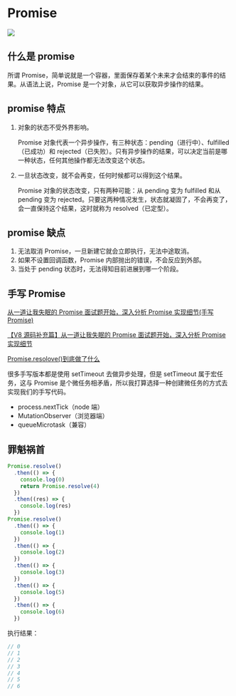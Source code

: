 <!--
 * @Author       : HyFun
 * @Date         : 2021-03-31 12:51:35
 * @Description  : promise学习
 * @LastEditors  : HyFun
 * @LastEditTime : 2021-07-15 22:46:28
-->

# Promise

![](https://upload-images.jianshu.io/upload_images/4179198-ee43488ad98d2b88.png?imageMogr2/auto-orient/strip|imageView2/2/w/500/format/webp)

## 什么是 promise

所谓 Promise，简单说就是一个容器，里面保存着某个未来才会结束的事件的结果。从语法上说，Promise 是一个对象，从它可以获取异步操作的结果。

## promise 特点

1. 对象的状态不受外界影响。

   Promise 对象代表一个异步操作，有三种状态：pending（进行中）、fulfilled（已成功）和 rejected（已失败）。只有异步操作的结果，可以决定当前是哪一种状态，任何其他操作都无法改变这个状态。

2. 一旦状态改变，就不会再变，任何时候都可以得到这个结果。

   Promise 对象的状态改变，只有两种可能：从 pending 变为 fulfilled 和从 pending 变为 rejected。只要这两种情况发生，状态就凝固了，不会再变了，会一直保持这个结果，这时就称为 resolved（已定型）。

## promise 缺点

1. 无法取消 Promise，一旦新建它就会立即执行，无法中途取消。
2. 如果不设置回调函数，Promise 内部抛出的错误，不会反应到外部。
3. 当处于 pending 状态时，无法得知目前进展到哪一个阶段。

## 手写 Promise

[从一道让我失眠的 Promise 面试题开始，深入分析 Promise 实现细节(手写 Promise)](https://juejin.cn/post/6945319439772434469)

[【V8 源码补充篇】从一道让我失眠的 Promise 面试题开始，深入分析 Promise 实现细节](https://juejin.cn/post/6953452438300917790)

[Promise.resolove()到底做了什么](https://juejin.cn/post/6844903987183894535#heading-6)

很多手写版本都是使用 setTimeout 去做异步处理，但是 setTimeout 属于宏任务，这与 Promise 是个微任务相矛盾，所以我打算选择一种创建微任务的方式去实现我们的手写代码。

- process.nextTick（node 端）
- MutationObserver（浏览器端）
- queueMicrotask（兼容）

## 罪魁祸首

```js
Promise.resolve()
  .then(() => {
    console.log(0)
    return Promise.resolve(4)
  })
  .then((res) => {
    console.log(res)
  })
Promise.resolve()
  .then(() => {
    console.log(1)
  })
  .then(() => {
    console.log(2)
  })
  .then(() => {
    console.log(3)
  })
  .then(() => {
    console.log(5)
  })
  .then(() => {
    console.log(6)
  })
```

执行结果：

```js
// 0
// 1
// 2
// 3
// 4
// 5
// 6
```
